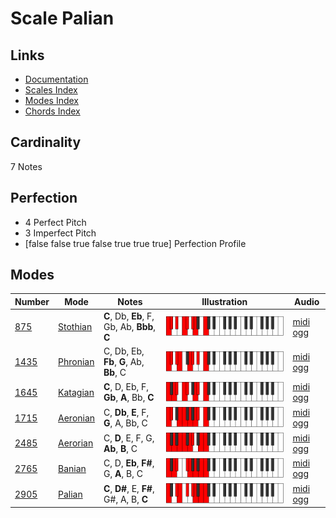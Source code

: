 # Scale Palian

## Links

- [Documentation](index.md)
- [Scales Index](Scales.md)
- [Modes Index](Modes.md)
- [Chords Index](Chords.md)

## Cardinality

7 Notes

## Perfection

- 4 Perfect Pitch
- 3 Imperfect Pitch
- [false false true false true true true] Perfection Profile

## Modes

| Number | Mode | Notes | Illustration | Audio |
|--------|------|-------|--------------|-------|
| [875](https://ianring.com/musictheory/scales/875) | [Stothian](ModeStothian.md) | **C**, Db, **Eb**, F, Gb, Ab, **Bbb**, **C** | ![CNaturalStothian](ModeCNaturalStothian.png) | [midi](ModeCNaturalStothian.mid) [ogg](ModeCNaturalStothian.ogg) | 
| [1435](https://ianring.com/musictheory/scales/1435) | [Phronian](ModePhronian.md) | C, Db, Eb, **Fb**, **G**, Ab, **Bb**, C | ![CNaturalPhronian](ModeCNaturalPhronian.png) | [midi](ModeCNaturalPhronian.mid) [ogg](ModeCNaturalPhronian.ogg) | 
| [1645](https://ianring.com/musictheory/scales/1645) | [Katagian](ModeKatagian.md) | **C**, D, Eb, F, **Gb**, **A**, Bb, **C** | ![CNaturalKatagian](ModeCNaturalKatagian.png) | [midi](ModeCNaturalKatagian.mid) [ogg](ModeCNaturalKatagian.ogg) | 
| [1715](https://ianring.com/musictheory/scales/1715) | [Aeronian](ModeAeronian.md) | C, **Db**, **E**, F, **G**, A, Bb, C | ![CNaturalAeronian](ModeCNaturalAeronian.png) | [midi](ModeCNaturalAeronian.mid) [ogg](ModeCNaturalAeronian.ogg) | 
| [2485](https://ianring.com/musictheory/scales/2485) | [Aerorian](ModeAerorian.md) | C, **D**, E, F, G, **Ab**, **B**, C | ![CNaturalAerorian](ModeCNaturalAerorian.png) | [midi](ModeCNaturalAerorian.mid) [ogg](ModeCNaturalAerorian.ogg) | 
| [2765](https://ianring.com/musictheory/scales/2765) | [Banian](ModeBanian.md) | C, D, **Eb**, **F#**, G, **A**, B, C | ![CNaturalBanian](ModeCNaturalBanian.png) | [midi](ModeCNaturalBanian.mid) [ogg](ModeCNaturalBanian.ogg) | 
| [2905](https://ianring.com/musictheory/scales/2905) | [Palian](ModePalian.md) | **C**, **D#**, E, **F#**, G#, A, B, **C** | ![CNaturalPalian](ModeCNaturalPalian.png) | [midi](ModeCNaturalPalian.mid) [ogg](ModeCNaturalPalian.ogg) | 
